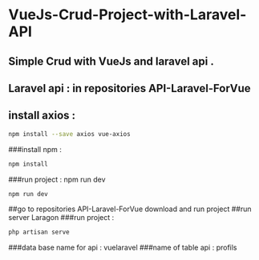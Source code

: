 # VueJs-Crud-Project-with-Laravel-API
## Simple Crud with VueJs and laravel api .
## Laravel api : in repositories API-Laravel-ForVue
## install axios : 
```sh
npm install --save axios vue-axios
```


###install npm :
```sh
npm install
```
###run project : npm run dev 
 ```sh
npm run dev
```
##go to repositories API-Laravel-ForVue download and run project 
##run server Laragon 
###run project : 
 ```sh
 php artisan serve
 ```
 
 ###data base name for api : vuelaravel
 ###name of table api : profils
 
